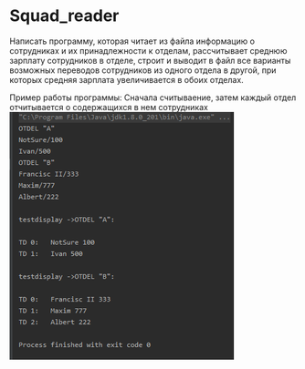 # Squad_reader
Написать программу, которая читает из файла информацию о сотрудниках и их принадлежности к отделам, рассчитывает среднюю зарплату сотрудников в отделе, строит и выводит в файл все варианты возможных переводов сотрудников из одного отдела в другой, при которых средняя зарплата увеличивается в обоих отделах.

Пример работы программы:
Сначала считываение, затем каждый отдел отчитывается о содержащихся в нем сотрудниках
 ![Image alt](rabotnik_OBJ.png)

